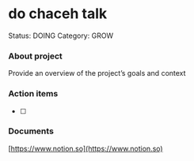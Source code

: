 # do chaceh talk

Status: DOING
Category: GROW

### About project

Provide an overview of the project’s goals and context

### Action items

- [ ]  

### Documents

[https://www.notion.so](https://www.notion.so)